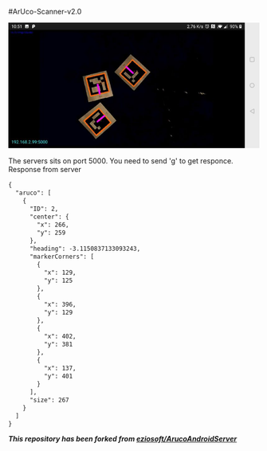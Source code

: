 #ArUco-Scanner-v2.0

![screenshot](screenshot.jpg)

The servers sits on port 5000. You need to send 'g' to get responce.
Response from server
```
{
  "aruco": [
    {
      "ID": 2,
      "center": {
        "x": 266,
        "y": 259
      },
      "heading": -3.1150837133093243,
      "markerCorners": [
        {
          "x": 129,
          "y": 125
        },
        {
          "x": 396,
          "y": 129
        },
        {
          "x": 402,
          "y": 381
        },
        {
          "x": 137,
          "y": 401
        }
      ],
      "size": 267
    }
  ]
}
```

**_This repository has been forked from [eziosoft/ArucoAndroidServer](https://github.com/eziosoft/ArucoAndroidServer.git)_**
